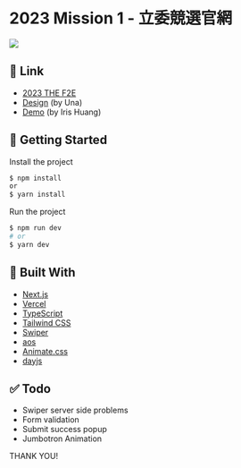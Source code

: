 # 2023 Mission 1 - 立委競選官網

![](https://images.thef2e.com//works/217_2023-11-07T08:29:32.597Z.png)

## 🔗 Link

- [2023 THE F2E](https://2023.thef2e.com/news)
- [Design](<https://www.figma.com/file/GDvhrmKAtFgcHe5aVjBci0/2023TheF2E-%E7%AC%AC%E4%B8%80%E9%9A%8E%E6%AE%B5-%E7%AB%8B%E5%A7%94%E7%AB%B6%E9%81%B8%E5%AE%98%E7%B6%B2(UNA)?type=design&node-id=0-1&mode=design>) (by Una)
- [Demo](https://cat-campaign-website-iqko.vercel.app/) (by Iris Huang)

## 🚀 Getting Started

Install the project

```bash
$ npm install
or
$ yarn install
```

Run the project

```bash
$ npm run dev
# or
$ yarn dev
```

## 🔧 Built With

- [Next.js](https://nextjs.org/)
- [Vercel](https://vercel.com/)
- [TypeScript](https://www.typescriptlang.org/)
- [Tailwind CSS](https://tailwindcss.com/)
- [Swiper](https://swiperjs.com/)
- [aos](https://michalsnik.github.io/aos/)
- [Animate.css](https://animate.style/)
- [dayjs](https://day.js.org/)

## ✅ Todo

- Swiper server side problems
- Form validation
- Submit success popup
- Jumbotron Animation

THANK YOU!
